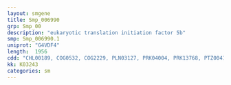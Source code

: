 ```yaml
---
layout: smgene
title: Smp_006990
grp: Smp_00
description: "eukaryotic translation initiation factor 5b"
smp: Smp_006990.1
uniprot: "G4VDF4"
length:  1956
cdd: "CHL00189, COG0532, COG2229, PLN03127, PRK04004, PRK13768, PTZ00416, TIGR00491, TIGR03598, cd01887, cd03703, cl02787, cl21455, pfam00009, pfam03029, pfam03144"
kk: K03243
categories: sm
---
```


